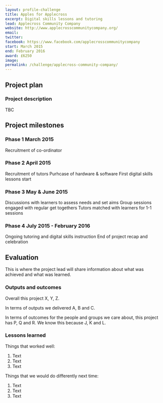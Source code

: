 ```yaml
---
layout: profile-challenge
title: Apples for Applecross
excerpt: Digital skills lessons and tutoring
lead: Applecross Community Company
website: http://www.applecrosscommunitycompany.org/
email: 
twitter: 
facebook: https://www.facebook.com/applecrosscommunitycompany
start: March 2015
end: February 2016
award: £6250
image:
permalink: /challenge/applecross-community-company/
---
```


## Project plan

### Project description

TBC

## Project milestones

### Phase 1 March 2015

Recruitment of co-ordinator

### Phase 2 April 2015

Recruitment of tutors
Purhcase of hardware & software
First digital skills lessons start

### Phase 3 May & June 2015

Discussions with learners to assess needs and set aims
Group sessions engaged with regular get togethers
Tutors matched with learners for 1-1 sessions

### Phase 4 July 2015 - February 2016

Ongoing tutoring and digital skills instruction
End of project recap and celebration



## Evaluation

This is where the project lead will share information about what was achieved and what was learned.

### Outputs and outcomes

Overall this project X, Y, Z.

In terms of outputs we delivered A, B and C.

In terms of outcomes for the people and groups we care about, this project has P, Q and R. We know this because J, K and L.

### Lessons learned

Things that worked well:

1. Text
2. Text
3. Text

Things that we would do differently next time:

1. Text
2. Text
3. Text
